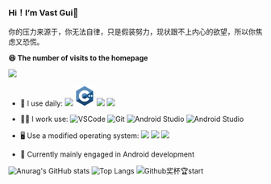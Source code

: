### Hi！I’m Vast Gui👋

你的压力来源于，你无法自律，只是假装努力，现状跟不上内心的欲望，所以你焦虑又恐慌。

**😆 The number of visits to the homepage**

[![](https://count.getloli.com/get/@SakurajimaMaii.github.readme)](https://count.getloli.com/)

- 🚀 I use daily: <img src="https://user-images.githubusercontent.com/46998172/188528750-03b1eaa4-eb23-4a5a-becd-5fcf393f2ab6.png" width="35"/> <img src="https://raw.githubusercontent.com/github/explore/180320cffc25f4ed1bbdfd33d4db3a66eeeeb358/topics/cpp/cpp.png" width="40"/> <img src="https://user-images.githubusercontent.com/46998172/188529229-93a41aef-2fe8-4ba8-af76-6579ad33c73e.png" width="40"/> <img src="https://user-images.githubusercontent.com/46998172/188529289-597cb8c5-0bbb-42ae-988d-2f9dd9b284db.png" width="40"/>

- 👨‍💼 I work use: ![VSCode](https://img.shields.io/badge/-VSCode-%231e3799?logo=VisualStudioCode) ![Git](https://img.shields.io/badge/-Git-%232d3436?logo=git&logoColor=d35400) ![Android Studio](https://img.shields.io/badge/-Android%20Studio-%2357606f?logo=AndroidStudio&logoColor=2ed573) ![Android Studio](https://img.shields.io/badge/-Github-%232f3542?logo=Github&logoColor=ffffff) 

- 🖥 Use a modified operating system: <img src="https://img.shields.io/badge/Android--0?style=social&logo=Android&logoColor=3DDC84"/> <img src="https://img.shields.io/badge/Windows10--0?style=social&logo=Windows&logoColor=0078D6"/> <img src="https://img.shields.io/badge/Centos7--0?style=social&logo=Centos&logoColor=262577"/>    

- 📓 Currently mainly engaged in Android development

![Anurag's GitHub stats](https://github-readme-stats.vercel.app/api?username=SakurajimaMaii&show_icons=true&theme=onedark&count_private=true)
![Top Langs](https://github-readme-stats.vercel.app/api/top-langs/?username=SakurajimaMaii&count_private=true&layout=compact&theme=onedark)
![Github奖杯🏆start](https://github-profile-trophy.vercel.app/?username=SakurajimaMaii&theme=onedark)
